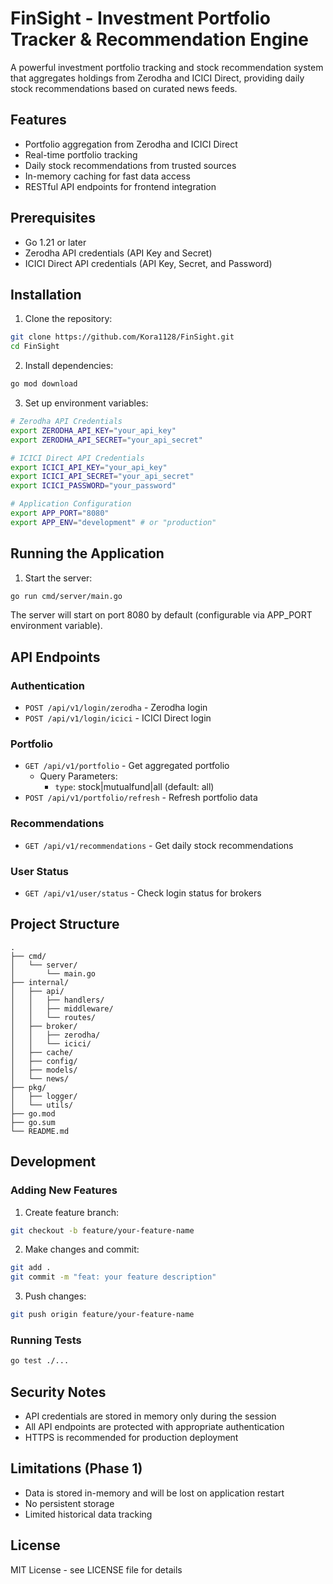 # FinSight - Investment Portfolio Tracker & Recommendation Engine

A powerful investment portfolio tracking and stock recommendation system that aggregates holdings from Zerodha and ICICI Direct, providing daily stock recommendations based on curated news feeds.

## Features

- Portfolio aggregation from Zerodha and ICICI Direct
- Real-time portfolio tracking
- Daily stock recommendations from trusted sources
- In-memory caching for fast data access
- RESTful API endpoints for frontend integration

## Prerequisites

- Go 1.21 or later
- Zerodha API credentials (API Key and Secret)
- ICICI Direct API credentials (API Key, Secret, and Password)

## Installation

1. Clone the repository:
```bash
git clone https://github.com/Kora1128/FinSight.git
cd FinSight
```

2. Install dependencies:
```bash
go mod download
```

3. Set up environment variables:
```bash
# Zerodha API Credentials
export ZERODHA_API_KEY="your_api_key"
export ZERODHA_API_SECRET="your_api_secret"

# ICICI Direct API Credentials
export ICICI_API_KEY="your_api_key"
export ICICI_API_SECRET="your_api_secret"
export ICICI_PASSWORD="your_password"

# Application Configuration
export APP_PORT="8080"
export APP_ENV="development" # or "production"
```

## Running the Application

1. Start the server:
```bash
go run cmd/server/main.go
```

The server will start on port 8080 by default (configurable via APP_PORT environment variable).

## API Endpoints

### Authentication
- `POST /api/v1/login/zerodha` - Zerodha login
- `POST /api/v1/login/icici` - ICICI Direct login

### Portfolio
- `GET /api/v1/portfolio` - Get aggregated portfolio
  - Query Parameters:
    - `type`: stock|mutualfund|all (default: all)
- `POST /api/v1/portfolio/refresh` - Refresh portfolio data

### Recommendations
- `GET /api/v1/recommendations` - Get daily stock recommendations

### User Status
- `GET /api/v1/user/status` - Check login status for brokers

## Project Structure

```
.
├── cmd/
│   └── server/
│       └── main.go
├── internal/
│   ├── api/
│   │   ├── handlers/
│   │   ├── middleware/
│   │   └── routes/
│   ├── broker/
│   │   ├── zerodha/
│   │   └── icici/
│   ├── cache/
│   ├── config/
│   ├── models/
│   └── news/
├── pkg/
│   ├── logger/
│   └── utils/
├── go.mod
├── go.sum
└── README.md
```

## Development

### Adding New Features

1. Create feature branch:
```bash
git checkout -b feature/your-feature-name
```

2. Make changes and commit:
```bash
git add .
git commit -m "feat: your feature description"
```

3. Push changes:
```bash
git push origin feature/your-feature-name
```

### Running Tests

```bash
go test ./...
```

## Security Notes

- API credentials are stored in memory only during the session
- All API endpoints are protected with appropriate authentication
- HTTPS is recommended for production deployment

## Limitations (Phase 1)

- Data is stored in-memory and will be lost on application restart
- No persistent storage
- Limited historical data tracking

## License

MIT License - see LICENSE file for details